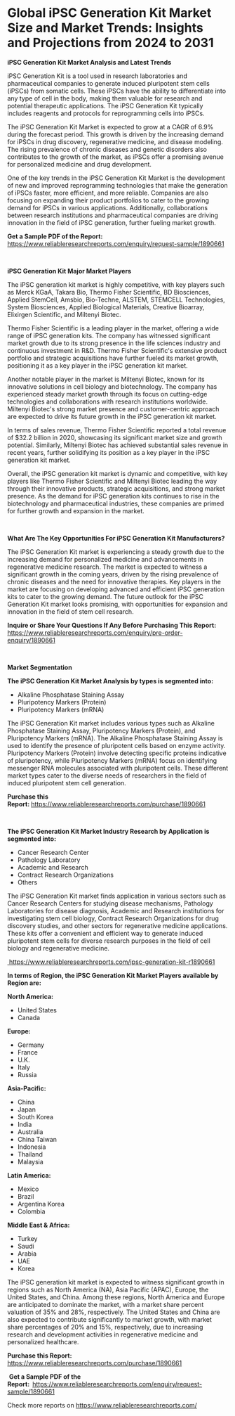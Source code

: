 <p><h1>Global iPSC Generation Kit Market Size and Market Trends: Insights and Projections from 2024 to 2031</h1></p><p><strong>iPSC Generation Kit Market Analysis and Latest Trends</strong></p>
<p><p>iPSC Generation Kit is a tool used in research laboratories and pharmaceutical companies to generate induced pluripotent stem cells (iPSCs) from somatic cells. These iPSCs have the ability to differentiate into any type of cell in the body, making them valuable for research and potential therapeutic applications. The iPSC Generation Kit typically includes reagents and protocols for reprogramming cells into iPSCs.</p><p>The iPSC Generation Kit Market is expected to grow at a CAGR of 6.9% during the forecast period. This growth is driven by the increasing demand for iPSCs in drug discovery, regenerative medicine, and disease modeling. The rising prevalence of chronic diseases and genetic disorders also contributes to the growth of the market, as iPSCs offer a promising avenue for personalized medicine and drug development.</p><p>One of the key trends in the iPSC Generation Kit Market is the development of new and improved reprogramming technologies that make the generation of iPSCs faster, more efficient, and more reliable. Companies are also focusing on expanding their product portfolios to cater to the growing demand for iPSCs in various applications. Additionally, collaborations between research institutions and pharmaceutical companies are driving innovation in the field of iPSC generation, further fueling market growth.</p></p>
<p><strong>Get a Sample PDF of the Report:&nbsp;</strong> <a href="https://www.reliableresearchreports.com/enquiry/request-sample/1890661">https://www.reliableresearchreports.com/enquiry/request-sample/1890661</a></p>
<p>&nbsp;</p>
<p><strong>iPSC Generation Kit Major Market Players</strong></p>
<p><p>The iPSC generation kit market is highly competitive, with key players such as Merck KGaA, Takara Bio, Thermo Fisher Scientific, BD Biosciences, Applied StemCell, Amsbio, Bio-Techne, ALSTEM, STEMCELL Technologies, System Biosciences, Applied Biological Materials, Creative Bioarray, Elixirgen Scientific, and Miltenyi Biotec.</p><p>Thermo Fisher Scientific is a leading player in the market, offering a wide range of iPSC generation kits. The company has witnessed significant market growth due to its strong presence in the life sciences industry and continuous investment in R&D. Thermo Fisher Scientific's extensive product portfolio and strategic acquisitions have further fueled its market growth, positioning it as a key player in the iPSC generation kit market.</p><p>Another notable player in the market is Miltenyi Biotec, known for its innovative solutions in cell biology and biotechnology. The company has experienced steady market growth through its focus on cutting-edge technologies and collaborations with research institutions worldwide. Miltenyi Biotec's strong market presence and customer-centric approach are expected to drive its future growth in the iPSC generation kit market.</p><p>In terms of sales revenue, Thermo Fisher Scientific reported a total revenue of $32.2 billion in 2020, showcasing its significant market size and growth potential. Similarly, Miltenyi Biotec has achieved substantial sales revenue in recent years, further solidifying its position as a key player in the iPSC generation kit market.</p><p>Overall, the iPSC generation kit market is dynamic and competitive, with key players like Thermo Fisher Scientific and Miltenyi Biotec leading the way through their innovative products, strategic acquisitions, and strong market presence. As the demand for iPSC generation kits continues to rise in the biotechnology and pharmaceutical industries, these companies are primed for further growth and expansion in the market.</p></p>
<p>&nbsp;</p>
<p><strong>What Are The Key Opportunities For iPSC Generation Kit Manufacturers?</strong></p>
<p><p>The iPSC Generation Kit market is experiencing a steady growth due to the increasing demand for personalized medicine and advancements in regenerative medicine research. The market is expected to witness a significant growth in the coming years, driven by the rising prevalence of chronic diseases and the need for innovative therapies. Key players in the market are focusing on developing advanced and efficient iPSC generation kits to cater to the growing demand. The future outlook for the iPSC Generation Kit market looks promising, with opportunities for expansion and innovation in the field of stem cell research.</p></p>
<p><strong>Inquire or Share Your Questions If Any Before Purchasing This Report:</strong> <a href="https://www.reliableresearchreports.com/enquiry/pre-order-enquiry/1890661">https://www.reliableresearchreports.com/enquiry/pre-order-enquiry/1890661</a></p>
<p>&nbsp;</p>
<p><strong>Market Segmentation</strong></p>
<p><strong>The iPSC Generation Kit Market Analysis by types is segmented into:</strong></p>
<p><ul><li>Alkaline Phosphatase Staining Assay</li><li>Pluripotency Markers (Protein)</li><li>Pluripotency Markers (mRNA)</li></ul></p>
<p><p>The iPSC Generation Kit market includes various types such as Alkaline Phosphatase Staining Assay, Pluripotency Markers (Protein), and Pluripotency Markers (mRNA). The Alkaline Phosphatase Staining Assay is used to identify the presence of pluripotent cells based on enzyme activity. Pluripotency Markers (Protein) involve detecting specific proteins indicative of pluripotency, while Pluripotency Markers (mRNA) focus on identifying messenger RNA molecules associated with pluripotent cells. These different market types cater to the diverse needs of researchers in the field of induced pluripotent stem cell generation.</p></p>
<p><strong>Purchase this Report:&nbsp;</strong><a href="https://www.reliableresearchreports.com/purchase/1890661">https://www.reliableresearchreports.com/purchase/1890661</a></p>
<p>&nbsp;</p>
<p><strong>The iPSC Generation Kit Market Industry Research by Application is segmented into:</strong></p>
<p><ul><li>Cancer Research Center</li><li>Pathology Laboratory</li><li>Academic and Research</li><li>Contract Research Organizations</li><li>Others</li></ul></p>
<p><p>The iPSC Generation Kit market finds application in various sectors such as Cancer Research Centers for studying disease mechanisms, Pathology Laboratories for disease diagnosis, Academic and Research institutions for investigating stem cell biology, Contract Research Organizations for drug discovery studies, and other sectors for regenerative medicine applications. These kits offer a convenient and efficient way to generate induced pluripotent stem cells for diverse research purposes in the field of cell biology and regenerative medicine.</p></p>
<p><a href="https://www.reliableresearchreports.com/ipsc-generation-kit-r1890661">&nbsp;https://www.reliableresearchreports.com/ipsc-generation-kit-r1890661</a></p>
<p><strong>In terms of Region, the iPSC Generation Kit Market Players available by Region are:</strong></p>
<p>
    <p> <strong> North America: </strong>
        <ul>
            <li>United States</li>
            <li>Canada</li>
        </ul>
        </p> 
    <p> <strong> Europe: </strong>
        <ul>
            <li>Germany</li>
            <li>France</li>
            <li>U.K.</li>
            <li>Italy</li>
            <li>Russia</li>
        </ul>
        </p> 
    <p> <strong> Asia-Pacific: </strong>
        <ul>
            <li>China</li>
            <li>Japan</li>
            <li>South Korea</li>
            <li>India</li>
            <li>Australia</li>
            <li>China Taiwan</li>
            <li>Indonesia</li>
            <li>Thailand</li>
            <li>Malaysia</li>
        </ul>
        </p> 
    <p> <strong> Latin America: </strong>
        <ul>
            <li>Mexico</li>
            <li>Brazil</li>
            <li>Argentina Korea</li>
            <li>Colombia</li>
        </ul>
        </p> 
    <p> <strong> Middle East & Africa: </strong>
        <ul>
            <li>Turkey</li>
            <li>Saudi</li>
            <li>Arabia</li>
            <li>UAE</li>
            <li>Korea</li>
        </ul>
    </p>
    </p>
<p><p>The iPSC generation kit market is expected to witness significant growth in regions such as North America (NA), Asia Pacific (APAC), Europe, the United States, and China. Among these regions, North America and Europe are anticipated to dominate the market, with a market share percent valuation of 35% and 28%, respectively. The United States and China are also expected to contribute significantly to market growth, with market share percentages of 20% and 15%, respectively, due to increasing research and development activities in regenerative medicine and personalized healthcare.</p></p>
<p><strong>Purchase this Report: </strong><a href="https://www.reliableresearchreports.com/purchase/1890661">https://www.reliableresearchreports.com/purchase/1890661</a></p>
<p>&nbsp;<strong>Get a Sample PDF of the Report:&nbsp;&nbsp;</strong><a href="https://www.reliableresearchreports.com/enquiry/request-sample/1890661">https://www.reliableresearchreports.com/enquiry/request-sample/1890661</a></p>
<p><strong></strong></p>
<p>Check more reports on <a href="https://www.reliableresearchreports.com/">https://www.reliableresearchreports.com/</a></p>